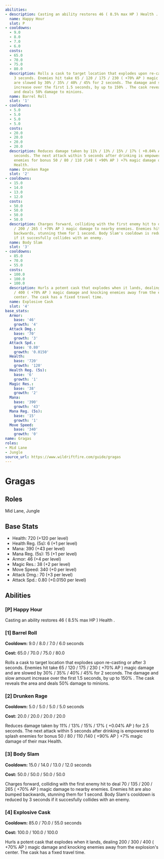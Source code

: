```yaml
---
abilities:
- description: Casting an ability restores 46 ( 8.5% max HP ) Health .
  name: Happy Hour
  slot: P
- cooldowns:
  - 9.0
  - 8.0
  - 7.0
  - 6.0
  costs:
  - 65.0
  - 70.0
  - 75.0
  - 80.0
  description: Rolls a cask to target location that explodes upon re-casting or after
    3 seconds. Enemies hit take 65 / 120 / 175 / 230 ( +70% AP ) magic damage and
    are slowed by 30% / 35% / 40% / 45% for 2 seconds. The damage and slow amount
    increase over the first 1.5 seconds, by up to 150% . The cask reveals the area
    and deals 50% damage to minions.
  name: Barrel Roll
  slot: '1'
- cooldowns:
  - 5.0
  - 5.0
  - 5.0
  - 5.0
  costs:
  - 20.0
  - 20.0
  - 20.0
  - 20.0
  description: Reduces damage taken by 11% / 13% / 15% / 17% ( +0.04% AP ) for 2.5
    seconds. The next attack within 5 seconds after drinking is empowered to splash
    enemies for bonus 50 / 80 / 110 /140 ( +90% AP ) +7% magic damage of their max
    Health.
  name: Drunken Rage
  slot: '2'
- cooldowns:
  - 15.0
  - 14.0
  - 13.0
  - 12.0
  costs:
  - 50.0
  - 50.0
  - 50.0
  - 50.0
  description: Charges forward, colliding with the first enemy hit to deal 70 / 135
    / 200 / 265 ( +70% AP ) magic damage to nearby enemies. Enemies hit are also bumped
    backwards, stunning them for 1 second. Body Slam's cooldown is reduced by 3 seconds
    if it succesfully collides with an enemy.
  name: Body Slam
  slot: '3'
- cooldowns:
  - 85.0
  - 70.0
  - 55.0
  costs:
  - 100.0
  - 100.0
  - 100.0
  description: Hurls a potent cask that explodes when it lands, dealing 200 / 300
    / 400 ( +70% AP ) magic damage and knocking enemies away from the explosion's
    center. The cask has a fixed travel time.
  name: Explosive Cask
  slot: '4'
base_stats:
  Armor:
    base: '46'
    growth: '4'
  Attack Dmg.:
    base: '70'
    growth: '3'
  Attack Spd.:
    base: '0.80'
    growth: '0.0150'
  Health:
    base: '720'
    growth: '120'
  Health Reg. (5s):
    base: '6'
    growth: '1'
  Magic Res.:
    base: '38'
    growth: '2'
  Mana:
    base: '390'
    growth: '43'
  Mana Reg. (5s):
    base: '15'
    growth: '1'
  Move Speed:
    base: '340'
    growth: '0'
name: Gragas
roles:
- Mid Lane
- Jungle
source_url: https://www.wildriftfire.com/guide/gragas
---
```


# Gragas

## Roles

Mid Lane, Jungle

## Base Stats

- Health: 720 (+120 per level)
- Health Reg. (5s): 6 (+1 per level)
- Mana: 390 (+43 per level)
- Mana Reg. (5s): 15 (+1 per level)
- Armor: 46 (+4 per level)
- Magic Res.: 38 (+2 per level)
- Move Speed: 340 (+0 per level)
- Attack Dmg.: 70 (+3 per level)
- Attack Spd.: 0.80 (+0.0150 per level)

## Abilities

### [P] Happy Hour

Casting an ability restores 46 ( 8.5% max HP ) Health .

### [1] Barrel Roll

**Cooldown:** 9.0 / 8.0 / 7.0 / 6.0 seconds

**Cost:** 65.0 / 70.0 / 75.0 / 80.0

Rolls a cask to target location that explodes upon re-casting or after 3 seconds. Enemies hit take 65 / 120 / 175 / 230 ( +70% AP ) magic damage and are slowed by 30% / 35% / 40% / 45% for 2 seconds. The damage and slow amount increase over the first 1.5 seconds, by up to 150% . The cask reveals the area and deals 50% damage to minions.

### [2] Drunken Rage

**Cooldown:** 5.0 / 5.0 / 5.0 / 5.0 seconds

**Cost:** 20.0 / 20.0 / 20.0 / 20.0

Reduces damage taken by 11% / 13% / 15% / 17% ( +0.04% AP ) for 2.5 seconds. The next attack within 5 seconds after drinking is empowered to splash enemies for bonus 50 / 80 / 110 /140 ( +90% AP ) +7% magic damage of their max Health.

### [3] Body Slam

**Cooldown:** 15.0 / 14.0 / 13.0 / 12.0 seconds

**Cost:** 50.0 / 50.0 / 50.0 / 50.0

Charges forward, colliding with the first enemy hit to deal 70 / 135 / 200 / 265 ( +70% AP ) magic damage to nearby enemies. Enemies hit are also bumped backwards, stunning them for 1 second. Body Slam's cooldown is reduced by 3 seconds if it succesfully collides with an enemy.

### [4] Explosive Cask

**Cooldown:** 85.0 / 70.0 / 55.0 seconds

**Cost:** 100.0 / 100.0 / 100.0

Hurls a potent cask that explodes when it lands, dealing 200 / 300 / 400 ( +70% AP ) magic damage and knocking enemies away from the explosion's center. The cask has a fixed travel time.

